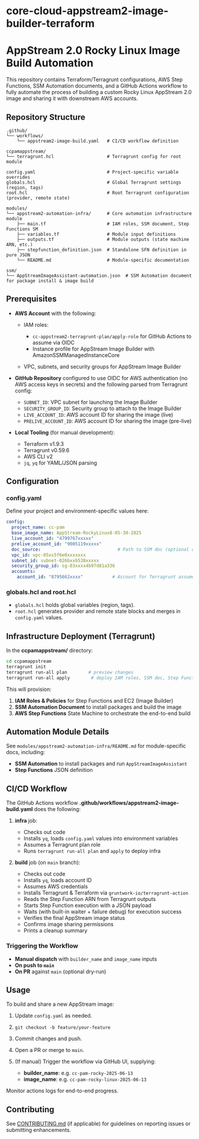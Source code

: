 # core-cloud-appstream2-image-builder-terraform

# AppStream 2.0 Rocky Linux Image Build Automation

This repository contains Terraform/Terragrunt configurations, AWS Step Functions, SSM Automation documents, and a GitHub Actions workflow to fully automate the process of building a custom Rocky Linux AppStream 2.0 image and sharing it with downstream AWS accounts.

## Repository Structure

```
.github/
└── workflows/
    └── appstream2-image-build.yaml   # CI/CD workflow definition

ccpamappstream/
└── terragrunt.hcl                    # Terragrunt config for root module

config.yaml                           # Project-specific variable overrides
globals.hcl                           # Global Terragrunt settings (region, tags)
root.hcl                              # Root Terragrunt configuration (provider, remote state)

modules/
└── appstream2-automation-infra/      # Core automation infrastructure module
    ├── main.tf                       # IAM roles, SSM document, Step Functions SM
    ├── variables.tf                  # Module input definitions
    ├── outputs.tf                    # Module outputs (state machine ARN, etc.)
    ├── stepfunction_definition.json  # Standalone SFN definition in pure JSON
    └── README.md                     # Module-specific documentation

ssm/
└── AppStreamImageAssistant-automation.json  # SSM Automation document for package install & image build
```

## Prerequisites

* **AWS Account** with the following:

  * IAM roles:

    * `cc-appstream2-terragrunt-plan/apply-role` for GitHub Actions to assume via OIDC
    * Instance profile for AppStream Image Builder with AmazonSSMManagedInstanceCore
  * VPC, subnets, and security groups for AppStream Image Builder

* **GitHub Repository** configured to use OIDC for AWS authentication (no AWS access keys in secrets) and the following parsed from Terragrunt config:

  * `SUBNET_ID`: VPC subnet for launching the Image Builder
  * `SECURITY_GROUP_ID`: Security group to attach to the Image Builder
  * `LIVE_ACCOUNT_ID`: AWS account ID for sharing the image (live)
  * `PRELIVE_ACCOUNT_ID`: AWS account ID for sharing the image (pre-live)

* **Local Tooling** (for manual development):

  * Terraform v1.9.3
  * Terragrunt v0.59.6
  * AWS CLI v2
  * `jq`, `yq` for YAML/JSON parsing

## Configuration

### config.yaml

Define your project and environment-specific values here:

```yaml
config:
  project_name: cc-pam
  base_image_name: AppStream-RockyLinux8-05-30-2025
  live_account_id: "4799767xxxxx"
  prelive_account_id: "9005119xxxxx"
  doc_source:                             # Path to SSM doc (optional override)
  vpc_id: vpc-05xs5f6e0xxxxxxx
  subnet_id: subnet-026bxxb538xxxxx
  security_group_id: sg-03xxxx4b97d81a336
  accounts:
    account_id: "8795662xxxx"           # Account for Terragrunt assume-role
```

### globals.hcl and root.hcl

* `globals.hcl` holds global variables (region, tags).
* `root.hcl` generates provider and remote state blocks and merges in `config.yaml` values.

## Infrastructure Deployment (Terragrunt)

In the **ccpamappstream/** directory:

```bash
cd ccpamappstream
terragrunt init
terragrunt run-all plan        # preview changes
terragrunt run-all apply        # deploy IAM roles, SSM doc, Step Function
```

This will provision:

1. **IAM Roles & Policies** for Step Functions and EC2 (Image Builder)
2. **SSM Automation Document** to install packages and build the image
3. **AWS Step Functions** State Machine to orchestrate the end-to-end build

## Automation Module Details

See `modules/appstream2-automation-infra/README.md` for module-specific docs, including:

* **SSM Automation** to install packages and run `AppStreamImageAssistant`
* **Step Functions** JSON definition

## CI/CD Workflow

The GitHub Actions workflow **.github/workflows/appstream2-image-build.yaml** does the following:

1. **infra** job:

   * Checks out code
   * Installs `yq`, loads `config.yaml` values into environment variables
   * Assumes a Terragrunt plan role
   * Runs `terragrunt run-all plan` and `apply` to deploy infra
2. **build** job (on `main` branch):

   * Checks out code
   * Installs `yq`, loads account ID
   * Assumes AWS credentials
   * Installs Terragrunt & Terraform via `gruntwork-io/terragrunt-action`
   * Reads the Step Function ARN from Terragrunt outputs
   * Starts Step Function execution with a JSON payload
   * Waits (with built-in waiter + failure debug) for execution success
   * Verifies the final AppStream image status
   * Confirms image sharing permissions
   * Prints a cleanup summary

### Triggering the Workflow

* **Manual dispatch** with `builder_name` and `image_name` inputs
* **On push to `main`**
* **On PR** against `main` (optional dry-run)

## Usage

To build and share a new AppStream image:

1. Update `config.yaml` as needed.
2. `git checkout -b feature/your-feature`
3. Commit changes and push.
4. Open a PR or merge to `main`.
5. (If manual) Trigger the workflow via GitHub UI, supplying:

   * **builder\_name**: e.g. `cc-pam-rocky-2025-06-13`
   * **image\_name**: e.g. `cc-pam-rocky-linux-2025-06-13`

Monitor actions logs for end-to-end progress.

## Contributing

See [CONTRIBUTING.md](CONTRIBUTING.md) (if applicable) for guidelines on reporting issues or submitting enhancements.
